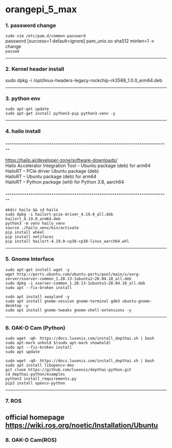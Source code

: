 # orangepi_5_max
### 1. password change
`sudo vim /etc/pam.d/common-password`  
password        [success=1 default=ignore]      pam_unix.so sha512 minlen=1 -> change  
`passwd`  

---
### 2. Kernel header install
sudo dpkg -i /opt/linux-headers-legacy-rockchip-rk3588_1.0.0_arm64.deb  

---

### 3. python env
```
sudo apt-get update
sudo apt-get install python3-pip python3-venv -y
```
---
### 4. hailo install
#### ------------------------------------------------------------------------------
https://hailo.ai/developer-zone/software-downloads/  
Hailo Accelerator Integration Tool – Ubuntu package (deb) for arm64  
HailoRT – PCIe driver Ubuntu package (deb)  
HailoRT – Ubuntu package (deb) for arm64  
HailoRT – Python package (whl) for Python 3.8, aarch64  
#### ------------------------------------------------------------------------------
```
mkdir hailo && cd hailo
sudo dpkg -i hailort-pcie-driver_4.19.0_all.deb hailort_4.19.0_arm64.deb
python3 -m venv hailo_venv
source ./hailo_venv/bin/activate
pip install wheel
pip install netifaces
pip install hailort-4.19.0-cp38-cp38-linux_aarch64.whl
```
---

### 5. Gnome Interface
```
sudo apt-get install wget -y
wget http://ports.ubuntu.com/ubuntu-ports/pool/main/x/xorg-server/xserver-common_1.20.13-1ubuntu1~20.04.18_all.deb
sudo dpkg -i xserver-common_1.20.13-1ubuntu1~20.04.18_all.deb
sudo apt --fix-broken install

sudo apt install xwayland -y 
sudo apt install gnome-session gnome-terminal gdm3 ubuntu-gnome-desktop -y
sudo apt install gnome-tweaks gnome-shell-extensions -y
```
---

### 6. OAK-D Cam (Python)
```
sudo wget -qO- https://docs.luxonis.com/install_depthai.sh | bash
sudo apt-mark unhold $(sudo apt-mark showhold)
sudo apt --fix-broken install
sudo apt update

sudo wget -qO- https://docs.luxonis.com/install_depthai.sh | bash
sudo apt install libopencv-dev
git clone https://github.com/luxonis/depthai-python.git
cd depthai-python/examples
python3 install_requirements.py
pip3 install opencv-python
```
---

### 7. ROS
official homepage  
https://wiki.ros.org/noetic/Installation/Ubuntu  
---

### 8. OAK-D Cam(ROS)
